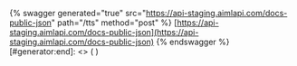 [#generator:start]: <> ({ "template": "swagger" })
{% swagger generated="true" src="https://api-staging.aimlapi.com/docs-public-json" path="/tts" method="post" %} [https://api-staging.aimlapi.com/docs-public-json](https://api-staging.aimlapi.com/docs-public-json)
{% endswagger %}
[#generator:end]: <> ( )